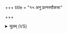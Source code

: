 +++
title = "१५ अनु प्रत्नस्यौकसः"

+++
<details><summary>मूलम् (VS)</summary>

अनु॑ प्र॒त्नस्यौक॑सः प्रि॒यमे॑धास एषाम्। पूर्वा॒मनु॒ प्रय॑तिं वृ॒क्तब॑र्हिषो हि॒तप्र॑यस आशत ॥
</details>